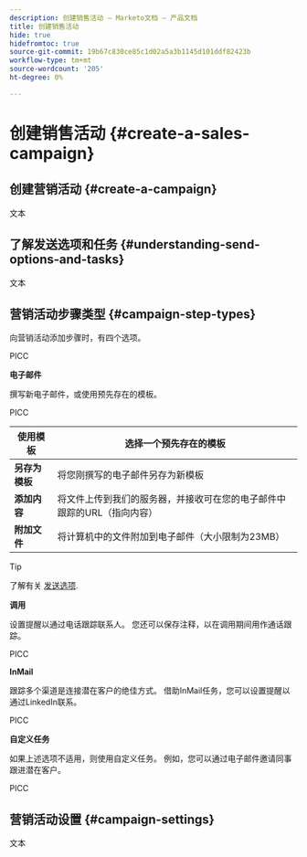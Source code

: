 ```yaml
---
description: 创建销售活动 — Marketo文档 — 产品文档
title: 创建销售活动
hide: true
hidefromtoc: true
source-git-commit: 19b67c830ce85c1d02a5a3b1145d101ddf82423b
workflow-type: tm+mt
source-wordcount: '205'
ht-degree: 0%

---
```


# 创建销售活动 {#create-a-sales-campaign}

## 创建营销活动 {#create-a-campaign}

文本

## 了解发送选项和任务 {#understanding-send-options-and-tasks}

文本

## 营销活动步骤类型 {#campaign-step-types}

向营销活动添加步骤时，有四个选项。

PICC

**电子邮件**

撰写新电子邮件，或使用预先存在的模板。

PICC

| **使用模板** | 选择一个预先存在的模板 |
|---|---|
| **另存为模板** | 将您刚撰写的电子邮件另存为新模板 |
| **添加内容** | 将文件上传到我们的服务器，并接收可在您的电子邮件中跟踪的URL（指向内容） |
| **附加文件** | 将计算机中的文件附加到电子邮件（大小限制为23MB） |

>[!TIP]
>
>了解有关 [发送选项](/help/marketo/product-docs/marketo-sales-connect/campaigns/understanding-send-options.md).

**调用**

设置提醒以通过电话跟踪联系人。 您还可以保存注释，以在调用期间用作通话跟踪。

PICC

**InMail**

跟踪多个渠道是连接潜在客户的绝佳方式。 借助InMail任务，您可以设置提醒以通过LinkedIn联系。

PICC

**自定义任务**

如果上述选项不适用，则使用自定义任务。 例如，您可以通过电子邮件邀请同事跟进潜在客户。

PICC

## 营销活动设置 {#campaign-settings}

文本